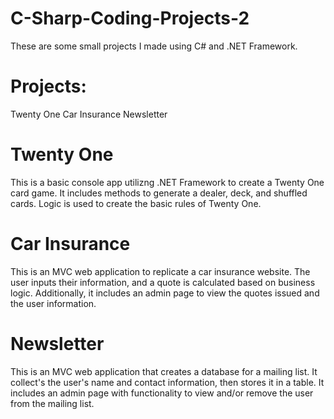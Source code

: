 # C-Sharp-Coding-Projects-2
  These are some small projects I made using C# and .NET Framework.
  
# Projects:
Twenty One
Car Insurance
Newsletter

# Twenty One
This is a basic console app utilizng .NET Framework to create a Twenty One card game. It includes methods to generate a dealer, deck, and shuffled cards. Logic is used to create the basic rules of Twenty One.

# Car Insurance
This is an MVC web application to replicate a car insurance website. The user inputs their information, and a quote is calculated based on business logic. Additionally, it includes an admin page to view the quotes issued and the user information.

# Newsletter
This is an MVC web application that creates a database for a mailing list. It collect's the user's name and contact information, then stores it in a table. It includes an admin page with functionality to view and/or remove the user from the mailing list.
